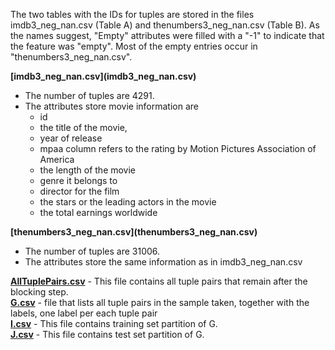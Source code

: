 The two tables with the IDs for tuples are stored in the files imdb3_neg_nan.csv (Table A) and thenumbers3_neg_nan.csv (Table B). As the names suggest, "Empty" attributes were filled with a "-1" to indicate that the feature was "empty". Most of the empty entries occur in "thenumbers3_neg_nan.csv".
<p>
<b>[imdb3_neg_nan.csv](imdb3_neg_nan.csv)</b>
<ul>
  <li>The number of tuples are 4291.</li>
  <li>The attributes store movie information are
  <ul>
        <li>id</li>
      <li>the title of the movie,</li>
      <li> year of release</li>
      <li> mpaa column refers to the rating by Motion Pictures Association of America</li>
       <li> the length of the movie</li>
       <li> genre it belongs to</li>
       <li> director for the film</li>
       <li> the stars or the leading actors in the movie</li>
       <li> the total earnings worldwide</li>
   </ul>
   </li>
</ul>
</p>
<p>
<b>[thenumbers3_neg_nan.csv](thenumbers3_neg_nan.csv)</b>
<ul>
  <li>The number of tuples are 31006.</li>
  <li>The attributes store the same information as in imdb3_neg_nan.csv</li>
</ul>
</p>
 
<b>[AllTuplePairs.csv](AllTuplePairs.csv)</b> - This file contains all tuple pairs that remain after the blocking step.<br>
<b>[G.csv](G.csv)</b> - file that lists all tuple pairs in the sample taken, together with the labels, one label per each tuple pair<br>
<b>[I.csv](I.csv)</b> - This file contains training set partition of G.<br>
<b>[J.csv](J.csv)</b> - This file contains test set partition of G.<br>
